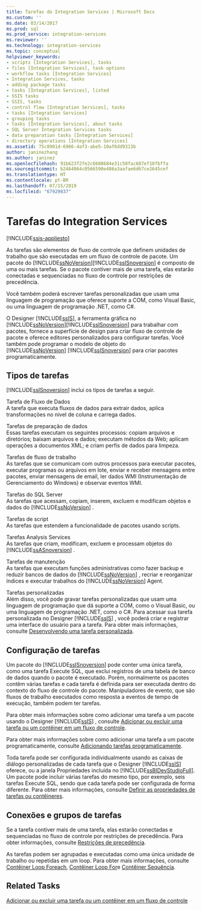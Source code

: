 ```yaml
---
title: Tarefas do Integration Services | Microsoft Docs
ms.custom: ''
ms.date: 03/14/2017
ms.prod: sql
ms.prod_service: integration-services
ms.reviewer: ''
ms.technology: integration-services
ms.topic: conceptual
helpviewer_keywords:
- scripts [Integration Services], tasks
- files [Integration Services], task options
- workflow tasks [Integration Services]
- Integration Services, tasks
- adding package tasks
- tasks [Integration Services], listed
- SSIS tasks
- SSIS, tasks
- control flow [Integration Services], tasks
- tasks [Integration Services]
- grouping tasks
- tasks [Integration Services], about tasks
- SQL Server Integration Services tasks
- data preparation tasks [Integration Services]
- directory operations [Integration Services]
ms.assetid: 75c8901d-6966-4af3-abe5-10af6dd9313b
author: janinezhang
ms.author: janinez
ms.openlocfilehash: 91b623f2fe2c6608684e31c50fac687ef10fbffa
ms.sourcegitcommit: b2464064c0566590e486a3aafae6d67ce2645cef
ms.translationtype: HT
ms.contentlocale: pt-BR
ms.lasthandoff: 07/15/2019
ms.locfileid: "67929837"
---
```

# <a name="integration-services-tasks"></a>Tarefas do Integration Services

[!INCLUDE[ssis-appliesto](../../includes/ssis-appliesto-ssvrpluslinux-asdb-asdw-xxx.md)]


  As tarefas são elementos de fluxo de controle que definem unidades de trabalho que são executadas em um fluxo de controle de pacote. Um pacote do [!INCLUDE[ssNoVersion](../../includes/ssnoversion-md.md)][!INCLUDE[ssISnoversion](../../includes/ssisnoversion-md.md)] é composto de uma ou mais tarefas. Se o pacote contiver mais de uma tarefa, elas estarão conectadas e sequenciadas no fluxo de controle por restrições de precedência.  
  
 Você também poderá escrever tarefas personalizadas que usam uma linguagem de programação que oferece suporte a COM, como Visual Basic, ou uma linguagem de programação .NET, como C#.  
  
 O Designer [!INCLUDE[ssIS](../../includes/ssis-md.md)], a ferramenta gráfica no [!INCLUDE[ssNoVersion](../../includes/ssnoversion-md.md)][!INCLUDE[ssISnoversion](../../includes/ssisnoversion-md.md)] para trabalhar com pacotes, fornece a superfície de design para criar fluxo de controle de pacote e oferece editores personalizados para configurar tarefas. Você também pode programar o modelo de objeto do [!INCLUDE[ssNoVersion](../../includes/ssnoversion-md.md)] [!INCLUDE[ssISnoversion](../../includes/ssisnoversion-md.md)] para criar pacotes programaticamente.  
  
## <a name="types-of-tasks"></a>Tipos de tarefas  
 [!INCLUDE[ssISnoversion](../../includes/ssisnoversion-md.md)] inclui os tipos de tarefas a seguir.  
  
 Tarefa de Fluxo de Dados  
 A tarefa que executa fluxos de dados para extrair dados, aplica transformações no nível de coluna e carrega dados.  
  
 Tarefas de preparação de dados  
 Essas tarefas executam os seguintes processos: copiam arquivos e diretórios; baixam arquivos e dados; executam métodos da Web; aplicam operações a documentos XML; e criam perfis de dados para limpeza.  
  
 Tarefas de fluxo de trabalho  
 As tarefas que se comunicam com outros processos para executar pacotes, executar programas ou arquivos em lote, enviar e receber mensagens entre pacotes, enviar mensagens de email, ler dados WMI (Instrumentação de Gerenciamento do Windows) e observar eventos WMI.  
  
 Tarefas do SQL Server  
 As tarefas que acessam, copiam, inserem, excluem e modificam objetos e dados do [!INCLUDE[ssNoVersion](../../includes/ssnoversion-md.md)] .  
  
 Tarefas de script  
 As tarefas que estendem a funcionalidade de pacotes usando scripts.  
  
 Tarefas Analysis Services  
 As tarefas que criam, modificam, excluem e processam objetos do [!INCLUDE[ssASnoversion](../../includes/ssasnoversion-md.md)] .  
  
 Tarefas de manutenção  
 As tarefas que executam funções administrativas como fazer backup e reduzir bancos de dados do [!INCLUDE[ssNoVersion](../../includes/ssnoversion-md.md)] , recriar e reorganizar índices e executar trabalhos do [!INCLUDE[ssNoVersion](../../includes/ssnoversion-md.md)] Agent.  
  
 Tarefas personalizadas  
 Além disso, você pode gravar tarefas personalizadas que usam uma linguagem de programação que dá suporte a COM, como o Visual Basic, ou uma linguagem de programação .NET, como o C#. Para acessar sua tarefa personalizada no Designer [!INCLUDE[ssIS](../../includes/ssis-md.md)] , você poderá criar e registrar uma interface do usuário para a tarefa. Para obter mais informações, consulte [Desenvolvendo uma tarefa personalizada](../../integration-services/extending-packages-custom-objects/task/developing-a-custom-task.md).  
  
## <a name="configuration-of-tasks"></a>Configuração de tarefas  
 Um pacote do [!INCLUDE[ssISnoversion](../../includes/ssisnoversion-md.md)] pode conter uma única tarefa, como uma tarefa Execute SQL, que exclui registros de uma tabela de banco de dados quando o pacote é executado. Porém, normalmente os pacotes contêm várias tarefas e cada tarefa é definida para ser executada dentro do contexto do fluxo de controle do pacote. Manipuladores de evento, que são fluxos de trabalho executados como resposta a eventos de tempo de execução, também podem ter tarefas.  
  
 Para obter mais informações sobre como adicionar uma tarefa a um pacote usando o Designer [!INCLUDE[ssIS](../../includes/ssis-md.md)] , consulte [Adicionar ou excluir uma tarefa ou um contêiner em um fluxo de controle](../../integration-services/control-flow/add-or-delete-a-task-or-a-container-in-a-control-flow.md).  
  
 Para obter mais informações sobre como adicionar uma tarefa a um pacote programaticamente, consulte [Adicionando tarefas programaticamente](../../integration-services/building-packages-programmatically/adding-tasks-programmatically.md).  
  
 Toda tarefa pode ser configurada individualmente usando as caixas de diálogo personalizadas de cada tarefa que o Designer [!INCLUDE[ssIS](../../includes/ssis-md.md)] oferece, ou a janela Propriedades incluída no [!INCLUDE[ssBIDevStudioFull](../../includes/ssbidevstudiofull-md.md)]. Um pacote pode incluir várias tarefas do mesmo tipo, por exemplo, seis tarefas Execute SQL, sendo que cada tarefa pode ser configurada de forma diferente. Para obter mais informações, consulte [Definir as propriedades de tarefas ou contêineres](https://msdn.microsoft.com/library/52d47ca4-fb8c-493d-8b2b-48bb269f859b).  
  
## <a name="tasks-connections-and-groups"></a>Conexões e grupos de tarefas  
 Se a tarefa contiver mais de uma tarefa, elas estarão conectadas e sequenciadas no fluxo de controle por restrições de precedência. Para obter informações, consulte [Restrições de precedência](../../integration-services/control-flow/precedence-constraints.md).  
  
 As tarefas podem ser agrupadas e executadas como uma única unidade de trabalho ou repetidas em um loop. Para obter mais informações, consulte [Contêiner Loop Foreach](../../integration-services/control-flow/foreach-loop-container.md), [Contêiner Loop For](../../integration-services/control-flow/for-loop-container.md)e [Contêiner Sequência](../../integration-services/control-flow/sequence-container.md).  
  
## <a name="related-tasks"></a>Related Tasks  
 [Adicionar ou excluir uma tarefa ou um contêiner em um fluxo de controle](../../integration-services/control-flow/add-or-delete-a-task-or-a-container-in-a-control-flow.md)  
  
  

